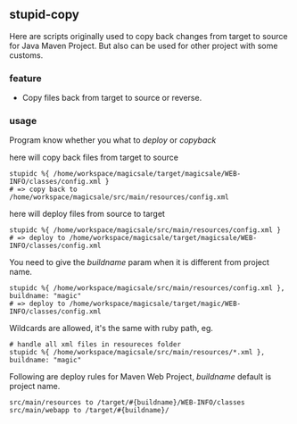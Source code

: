 stupid-copy
---

Here are scripts originally used to copy back changes from target to source for Java Maven Project.
But also can be used for other project with some customs.

### feature
+ Copy files back from target to source or reverse.

### usage
Program know whether you what to  _deploy_ or _copyback_

here will copy back files from target to source

    stupidc %{ /home/workspace/magicsale/target/magicsale/WEB-INFO/classes/config.xml }
    # => copy back to /home/workspace/magicsale/src/main/resources/config.xml 


here will deploy files from source to target

    stupidc %{ /home/workspace/magicsale/src/main/resources/config.xml }
    # => deploy to /home/workspace/magicsale/target/magicsale/WEB-INFO/classes/config.xml 

You need to give the _buildname_ param when it is different from project name. 

    stupidc %{ /home/workspace/magicsale/src/main/resources/config.xml }, buildname: "magic"
    # => deploy to /home/workspace/magicsale/target/magic/WEB-INFO/classes/config.xml 


Wildcards are allowed, it's the same with ruby path, eg.

    # handle all xml files in resoureces folder
    stupidc %{ /home/workspace/magicsale/src/main/resources/*.xml }, buildname: "magic"
    

Following are deploy rules for Maven Web Project, _buildname_ default is project name.

    src/main/resources to /target/#{buildname}/WEB-INFO/classes
    src/main/webapp to /target/#{buildname}/

